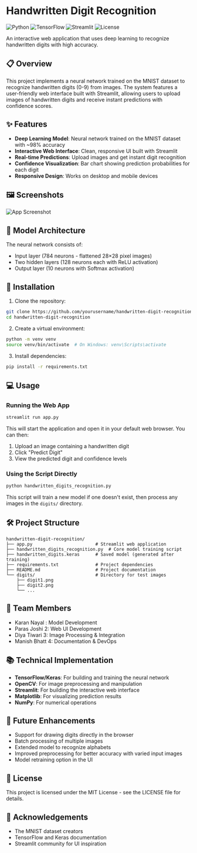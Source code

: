 ﻿# Handwritten Digit Recognition

![Python](https://img.shields.io/badge/Python-3.8+-blue.svg)
![TensorFlow](https://img.shields.io/badge/TensorFlow-2.12+-orange.svg)
![Streamlit](https://img.shields.io/badge/Streamlit-1.30+-red.svg)
![License](https://img.shields.io/badge/License-MIT-green.svg)

An interactive web application that uses deep learning to recognize handwritten digits with high accuracy.

## 📋 Overview

This project implements a neural network trained on the MNIST dataset to recognize handwritten digits (0-9) from images. The system features a user-friendly web interface built with Streamlit, allowing users to upload images of handwritten digits and receive instant predictions with confidence scores.

## ✨ Features

- **Deep Learning Model**: Neural network trained on the MNIST dataset with ~98% accuracy
- **Interactive Web Interface**: Clean, responsive UI built with Streamlit
- **Real-time Predictions**: Upload images and get instant digit recognition
- **Confidence Visualization**: Bar chart showing prediction probabilities for each digit
- **Responsive Design**: Works on desktop and mobile devices

## 🖼️ Screenshots

![App Screenshot](![Image](https://github.com/user-attachments/assets/6bacc7e5-b527-42c1-97c8-c512a202a798))

## 🧠 Model Architecture

The neural network consists of:
- Input layer (784 neurons - flattened 28×28 pixel images)
- Two hidden layers (128 neurons each with ReLU activation)
- Output layer (10 neurons with Softmax activation)

## 🚀 Installation

1. Clone the repository:
```bash
git clone https://github.com/yourusername/handwritten-digit-recognition.git
cd handwritten-digit-recognition
```

2. Create a virtual environment:
```bash
python -m venv venv
source venv/bin/activate  # On Windows: venv\Scripts\activate
```

3. Install dependencies:
```bash
pip install -r requirements.txt
```

## 💻 Usage

### Running the Web App

```bash
streamlit run app.py
```

This will start the application and open it in your default web browser. You can then:
1. Upload an image containing a handwritten digit
2. Click "Predict Digit"
3. View the predicted digit and confidence levels

### Using the Script Directly

```bash
python handwritten_digits_recognition.py
```

This script will train a new model if one doesn't exist, then process any images in the `digits/` directory.

## 🛠️ Project Structure

```
handwritten-digit-recognition/
├── app.py                        # Streamlit web application
├── handwritten_digits_recognition.py  # Core model training script
├── handwritten_digits.keras      # Saved model (generated after training)
├── requirements.txt              # Project dependencies
├── README.md                     # Project documentation
└── digits/                       # Directory for test images
    ├── digit1.png
    ├── digit2.png
    └── ...
```

## 👥 Team Members

- Karan Nayal : Model Development
- Paras Joshi 2: Web UI Development
- Diya Tiwari 3: Image Processing & Integration
- Manish Bhatt 4: Documentation & DevOps

## 📚 Technical Implementation

- **TensorFlow/Keras**: For building and training the neural network
- **OpenCV**: For image preprocessing and manipulation
- **Streamlit**: For building the interactive web interface
- **Matplotlib**: For visualizing prediction results
- **NumPy**: For numerical operations

## 🔮 Future Enhancements

- Support for drawing digits directly in the browser
- Batch processing of multiple images
- Extended model to recognize alphabets
- Improved preprocessing for better accuracy with varied input images
- Model retraining option in the UI

## 📄 License

This project is licensed under the MIT License - see the LICENSE file for details.

## 🙏 Acknowledgements

- The MNIST dataset creators
- TensorFlow and Keras documentation
- Streamlit community for UI inspiration

